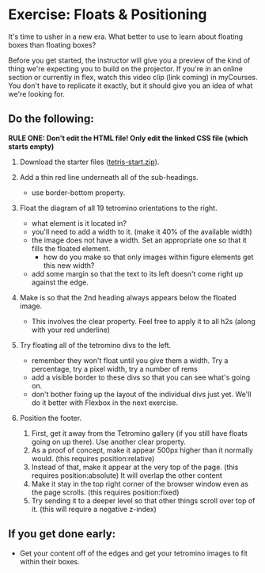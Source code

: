 # Exercise: Floats & Positioning

It's time to usher in a new era.  What better to use to learn about floating boxes than floating boxes?  

Before you get started, the instructor will give you a preview of the kind of thing we're expecting you to build on the projector.  If you're in an online section or currently in flex, watch this video clip (link coming) in myCourses.  You don't have to replicate it exactly, but it should give you an idea of what we're looking for.

## Do the following:
**RULE ONE: Don't edit the HTML file! Only edit the linked CSS file (which starts empty)**
1. Download the starter files ([tetris-start.zip](tetris-start.zip)).

1. Add a thin red line underneath all of the sub-headings.
    - use border-bottom property.

1. Float the diagram of all 19 tetromino orientations to the right.
    - what element is it located in?
    - you'll need to add a width to it. (make it 40% of the available width)
    - the image does not have a width.  Set an appropriate one so that it fills the floated element.
        - how do you make so that only images within figure elements get this new width?
    - add some margin so that the text to its left doesn't come right up against the edge.

1. Make is so that the 2nd heading always appears below the floated image.
    - This involves the clear property.  Feel free to apply it to all h2s (along with your red underline)

1. Try floating all of the tetromino divs to the left.
    - remember they won't float until you give them a width.  Try a percentage, try a pixel width, try a number of rems
    - add a visible border to these divs so that you can see what's going on.
    - don't bother fixing up the layout of the individual divs just yet.  We'll do it better with Flexbox in the next exercise.

1. Position the footer.
    1. First, get it away from the Tetromino gallery (if you still have floats going on up there).  Use another clear property.
    2. As a proof of concept, make it appear 500px higher than it normally would.  (this requires position:relative)
    3. Instead of that, make it appear at the very top of the page.  (this requires position:absolute)  It will overlap the other content
    4. Make it stay in the top right corner of the browser window even as the page scrolls. (this requires position:fixed)
    5. Try sending it to a deeper level so that other things scroll over top of it.  (this will require a negative z-index)

## If you get done early:
- Get your content off of the edges and get your tetromino images to fit within their boxes.

